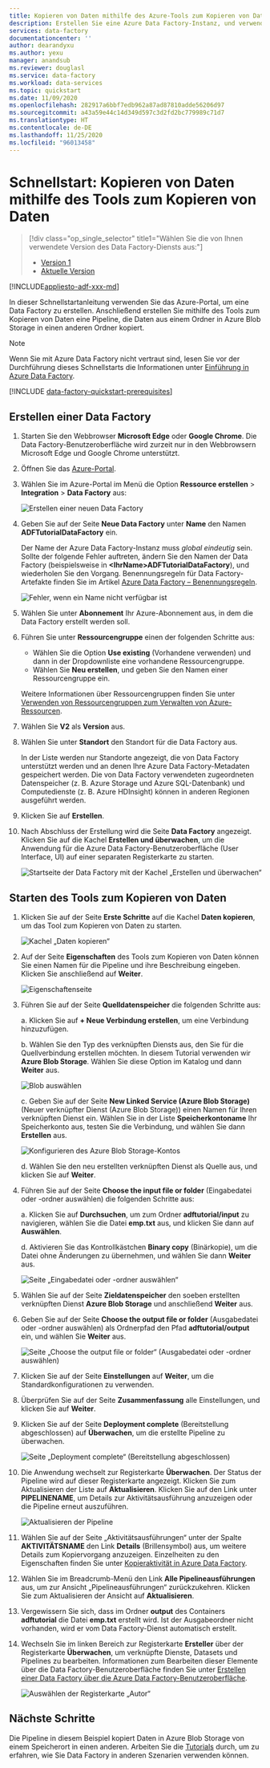 ```yaml
---
title: Kopieren von Daten mithilfe des Azure-Tools zum Kopieren von Daten
description: Erstellen Sie eine Azure Data Factory-Instanz, und verwenden Sie dann das Tool zum Kopieren von Daten, um Daten von einem Speicherort in Azure Blob Storage an einen anderen Speicherort zu kopieren.
services: data-factory
documentationcenter: ''
author: dearandyxu
ms.author: yexu
manager: anandsub
ms.reviewer: douglasl
ms.service: data-factory
ms.workload: data-services
ms.topic: quickstart
ms.date: 11/09/2020
ms.openlocfilehash: 282917a6bbf7edb962a87ad87810adde56206d97
ms.sourcegitcommit: a43a59e44c14d349d597c3d2fd2bc779989c71d7
ms.translationtype: HT
ms.contentlocale: de-DE
ms.lasthandoff: 11/25/2020
ms.locfileid: "96013458"
---
```

# <a name="quickstart-use-the-copy-data-tool-to-copy-data"></a>Schnellstart: Kopieren von Daten mithilfe des Tools zum Kopieren von Daten

> [!div class="op_single_selector" title1="Wählen Sie die von Ihnen verwendete Version des Data Factory-Diensts aus:"]
> * [Version 1](v1/data-factory-copy-data-from-azure-blob-storage-to-sql-database.md)
> * [Aktuelle Version](quickstart-create-data-factory-copy-data-tool.md)

[!INCLUDE[appliesto-adf-xxx-md](includes/appliesto-adf-xxx-md.md)]

In dieser Schnellstartanleitung verwenden Sie das Azure-Portal, um eine Data Factory zu erstellen. Anschließend erstellen Sie mithilfe des Tools zum Kopieren von Daten eine Pipeline, die Daten aus einem Ordner in Azure Blob Storage in einen anderen Ordner kopiert. 

> [!NOTE]
> Wenn Sie mit Azure Data Factory nicht vertraut sind, lesen Sie vor der Durchführung dieses Schnellstarts die Informationen unter [Einführung in Azure Data Factory](introduction.md). 

[!INCLUDE [data-factory-quickstart-prerequisites](../../includes/data-factory-quickstart-prerequisites.md)] 

## <a name="create-a-data-factory"></a>Erstellen einer Data Factory

1. Starten Sie den Webbrowser **Microsoft Edge** oder **Google Chrome**. Die Data Factory-Benutzeroberfläche wird zurzeit nur in den Webbrowsern Microsoft Edge und Google Chrome unterstützt.
1. Öffnen Sie das [Azure-Portal](https://portal.azure.com). 
1. Wählen Sie im Azure-Portal im Menü die Option **Ressource erstellen** > **Integration** > **Data Factory** aus:

    ![Erstellen einer neuen Data Factory](./media/doc-common-process/new-azure-data-factory-menu.png)

1. Geben Sie auf der Seite **Neue Data Factory** unter **Name** den Namen **ADFTutorialDataFactory** ein. 
 
   Der Name der Azure Data Factory-Instanz muss *global eindeutig* sein. Sollte der folgende Fehler auftreten, ändern Sie den Namen der Data Factory (beispielsweise in **&lt;IhrName&gt;ADFTutorialDataFactory**), und wiederholen Sie den Vorgang. Benennungsregeln für Data Factory-Artefakte finden Sie im Artikel [Azure Data Factory – Benennungsregeln](naming-rules.md).
  
   ![Fehler, wenn ein Name nicht verfügbar ist](./media/doc-common-process/name-not-available-error.png)
1. Wählen Sie unter **Abonnement** Ihr Azure-Abonnement aus, in dem die Data Factory erstellt werden soll. 
1. Führen Sie unter **Ressourcengruppe** einen der folgenden Schritte aus:
     
   - Wählen Sie die Option **Use existing** (Vorhandene verwenden) und dann in der Dropdownliste eine vorhandene Ressourcengruppe. 
   - Wählen Sie **Neu erstellen**, und geben Sie den Namen einer Ressourcengruppe ein.   
         
   Weitere Informationen über Ressourcengruppen finden Sie unter [Verwenden von Ressourcengruppen zum Verwalten von Azure-Ressourcen](../azure-resource-manager/management/overview.md).  
1. Wählen Sie **V2** als **Version** aus.
1. Wählen Sie unter **Standort** den Standort für die Data Factory aus.

   In der Liste werden nur Standorte angezeigt, die von Data Factory unterstützt werden und an denen Ihre Azure Data Factory-Metadaten gespeichert werden. Die von Data Factory verwendeten zugeordneten Datenspeicher (z. B. Azure Storage und Azure SQL-Datenbank) und Computedienste (z. B. Azure HDInsight) können in anderen Regionen ausgeführt werden.

1. Klicken Sie auf **Erstellen**.

1. Nach Abschluss der Erstellung wird die Seite **Data Factory** angezeigt. Klicken Sie auf die Kachel **Erstellen und überwachen**, um die Anwendung für die Azure Data Factory-Benutzeroberfläche (User Interface, UI) auf einer separaten Registerkarte zu starten.
   
   ![Startseite der Data Factory mit der Kachel „Erstellen und überwachen“](./media/doc-common-process/data-factory-home-page.png)

## <a name="start-the-copy-data-tool"></a>Starten des Tools zum Kopieren von Daten

1. Klicken Sie auf der Seite **Erste Schritte** auf die Kachel **Daten kopieren**, um das Tool zum Kopieren von Daten zu starten. 

   ![Kachel „Daten kopieren“](./media/doc-common-process/get-started-page.png)

1. Auf der Seite **Eigenschaften** des Tools zum Kopieren von Daten können Sie einen Namen für die Pipeline und ihre Beschreibung eingeben. Klicken Sie anschließend auf **Weiter**. 

   ![Eigenschaftenseite](./media/quickstart-create-data-factory-copy-data-tool/copy-data-tool-properties-page.png)
1. Führen Sie auf der Seite **Quelldatenspeicher** die folgenden Schritte aus:

    a. Klicken Sie auf **+ Neue Verbindung erstellen**, um eine Verbindung hinzuzufügen.

    b. Wählen Sie den Typ des verknüpften Diensts aus, den Sie für die Quellverbindung erstellen möchten. In diesem Tutorial verwenden wir **Azure Blob Storage**. Wählen Sie diese Option im Katalog und dann **Weiter** aus.
    
    ![Blob auswählen](./media/quickstart-create-data-factory-copy-data-tool/select-blob-source.png)

    c. Geben Sie auf der Seite **New Linked Service (Azure Blob Storage)** (Neuer verknüpfter Dienst (Azure Blob Storage)) einen Namen für Ihren verknüpften Dienst ein. Wählen Sie in der Liste **Speicherkontoname** Ihr Speicherkonto aus, testen Sie die Verbindung, und wählen Sie dann **Erstellen** aus. 

    ![Konfigurieren des Azure Blob Storage-Kontos](./media/quickstart-create-data-factory-copy-data-tool/configure-blob-storage.png)

    d. Wählen Sie den neu erstellten verknüpften Dienst als Quelle aus, und klicken Sie auf **Weiter**.


1. Führen Sie auf der Seite **Choose the input file or folder** (Eingabedatei oder -ordner auswählen) die folgenden Schritte aus:

   a. Klicken Sie auf **Durchsuchen**, um zum Ordner **adftutorial/input** zu navigieren, wählen Sie die Datei **emp.txt** aus, und klicken Sie dann auf **Auswählen**. 

   d. Aktivieren Sie das Kontrollkästchen **Binary copy** (Binärkopie), um die Datei ohne Änderungen zu übernehmen, und wählen Sie dann **Weiter** aus. 

   ![Seite „Eingabedatei oder -ordner auswählen“](./media/quickstart-create-data-factory-copy-data-tool/select-binary-copy.png)


1. Wählen Sie auf der Seite **Zieldatenspeicher** den soeben erstellten verknüpften Dienst **Azure Blob Storage** und anschließend **Weiter** aus. 

1. Geben Sie auf der Seite **Choose the output file or folder** (Ausgabedatei oder -ordner auswählen) als Ordnerpfad den Pfad **adftutorial/output** ein, und wählen Sie **Weiter** aus. 

   ![Seite „Choose the output file or folder“ (Ausgabedatei oder -ordner auswählen)](./media/quickstart-create-data-factory-copy-data-tool/configure-sink-path.png) 

1. Klicken Sie auf der Seite **Einstellungen** auf **Weiter**, um die Standardkonfigurationen zu verwenden. 

1. Überprüfen Sie auf der Seite **Zusammenfassung** alle Einstellungen, und klicken Sie auf **Weiter**. 

1. Klicken Sie auf der Seite **Deployment complete** (Bereitstellung abgeschlossen) auf **Überwachen**, um die erstellte Pipeline zu überwachen. 

    ![Seite „Deployment complete“ (Bereitstellung abgeschlossen)](./media/quickstart-create-data-factory-copy-data-tool/deployment-page.png)

1. Die Anwendung wechselt zur Registerkarte **Überwachen**. Der Status der Pipeline wird auf dieser Registerkarte angezeigt. Klicken Sie zum Aktualisieren der Liste auf **Aktualisieren**. Klicken Sie auf den Link unter **PIPELINENAME**, um Details zur Aktivitätsausführung anzuzeigen oder die Pipeline erneut auszuführen. 
   
    ![Aktualisieren der Pipeline](./media/quickstart-create-data-factory-copy-data-tool/refresh-pipeline.png)

1. Wählen Sie auf der Seite „Aktivitätsausführungen“ unter der Spalte **AKTIVITÄTSNAME** den Link **Details** (Brillensymbol) aus, um weitere Details zum Kopiervorgang anzuzeigen. Einzelheiten zu den Eigenschaften finden Sie unter [Kopieraktivität in Azure Data Factory](copy-activity-overview.md). 

1. Wählen Sie im Breadcrumb-Menü den Link **Alle Pipelineausführungen** aus, um zur Ansicht „Pipelineausführungen“ zurückzukehren. Klicken Sie zum Aktualisieren der Ansicht auf **Aktualisieren**. 

1. Vergewissern Sie sich, dass im Ordner **output** des Containers **adftutorial** die Datei **emp.txt** erstellt wird. Ist der Ausgabeordner nicht vorhanden, wird er vom Data Factory-Dienst automatisch erstellt. 

1. Wechseln Sie im linken Bereich zur Registerkarte **Ersteller** über der Registerkarte **Überwachen**, um verknüpfte Dienste, Datasets und Pipelines zu bearbeiten. Informationen zum Bearbeiten dieser Elemente über die Data Factory-Benutzeroberfläche finden Sie unter [Erstellen einer Data Factory über die Azure Data Factory-Benutzeroberfläche](quickstart-create-data-factory-portal.md).

    ![Auswählen der Registerkarte „Autor“](./media/quickstart-create-data-factory-copy-data-tool/select-author.png)

## <a name="next-steps"></a>Nächste Schritte
Die Pipeline in diesem Beispiel kopiert Daten in Azure Blob Storage von einem Speicherort in einen anderen. Arbeiten Sie die [Tutorials](tutorial-copy-data-portal.md) durch, um zu erfahren, wie Sie Data Factory in anderen Szenarien verwenden können. 
